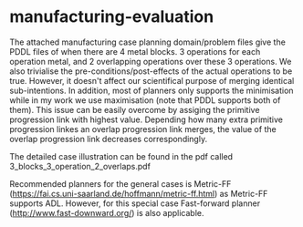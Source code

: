 # manufacturing-evaluation
The attached manufacturing case planning domain/problem files give the PDDL files of when there are 4 metal blocks. 3 operations for each operation metal, and 2 overlapping operations over these 3 operations. We also trivialise the pre-conditions/post-effects of the actual operations to be true. However, it doesn't affect our scientifical purpose of merging identical sub-intentions. In addition, most of planners only supports the minimisation while in my work we use maximisation (note that PDDL supports both of them). This issue can be easily overcome by assiging the primitive progression link with highest value. Depending how many extra primitive progression linkes an overlap progression link merges, the value of the overlap progression link decreases correspondingly. 

The detailed case illustration can be found in the pdf called 3_blocks_3_operation_2_overlaps.pdf

Recommended planners for the general cases is Metric-FF (https://fai.cs.uni-saarland.de/hoffmann/metric-ff.html) as Metric-FF supports ADL.
However, for this special case Fast-forward planner (http://www.fast-downward.org/) is also applicable.
